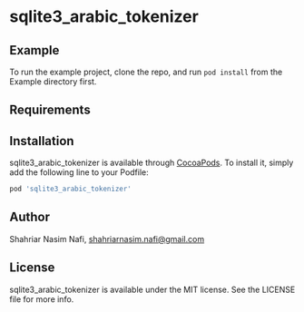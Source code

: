# sqlite3_arabic_tokenizer

## Example

To run the example project, clone the repo, and run `pod install` from the Example directory first.

## Requirements

## Installation

sqlite3_arabic_tokenizer is available through [CocoaPods](https://cocoapods.org). To install
it, simply add the following line to your Podfile:

```ruby
pod 'sqlite3_arabic_tokenizer'
```

## Author

Shahriar Nasim Nafi, shahriarnasim.nafi@gmail.com

## License

sqlite3_arabic_tokenizer is available under the MIT license. See the LICENSE file for more info.
